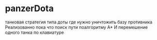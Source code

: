 # panzerDota
танковая стратегия типа доты где нужно уничтожить базу противника
Реализованно пока что поиск пути поалгоритму А*
И перемешение одного танка по клавиатуре

